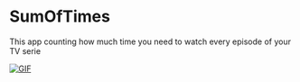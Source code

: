 # SumOfTimes
This app counting how much time you need to watch every episode of your TV serie

[![GIF](https://user-images.githubusercontent.com/19475961/43851281-7e49cabc-9b3a-11e8-9ba4-a7e76eb3020d.png)](https://gfycat.com/gifs/detail/InferiorAdeptAngora)


